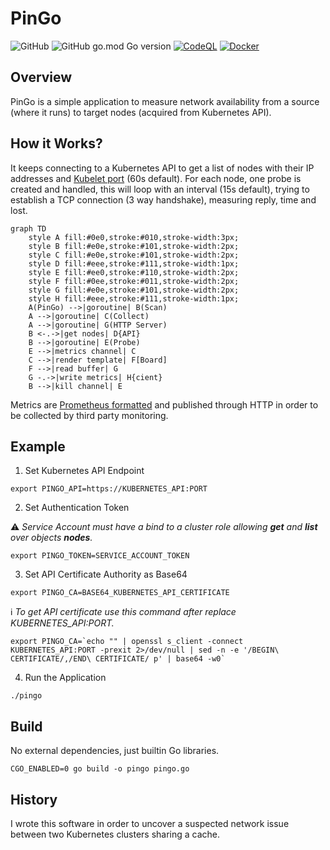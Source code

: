 # PinGo

![GitHub](https://img.shields.io/github/license/basilean/pingo)
![GitHub go.mod Go version](https://img.shields.io/github/go-mod/go-version/basilean/pingo)
[![CodeQL](https://github.com/basilean/pingo/actions/workflows/codeql.yml/badge.svg)](https://github.com/basilean/pingo/actions/workflows/codeql.yml)
[![Docker](https://github.com/basilean/pingo/actions/workflows/docker-publish.yml/badge.svg)](https://github.com/basilean/pingo/actions/workflows/docker-publish.yml)

## Overview
PinGo is a simple application to measure network availability from a source (where it runs) to target nodes (acquired from Kubernetes API).

## How it Works?
It keeps connecting to a Kubernetes API to get a list of nodes with their IP addresses and [Kubelet port](https://kubernetes.io/docs/reference/ports-and-protocols/) (60s default).
For each node, one probe is created and handled, this will loop with an interval (15s default), trying to establish a TCP connection (3 way handshake), measuring reply, time and lost.
```mermaid
graph TD
    style A fill:#0e0,stroke:#010,stroke-width:3px;
    style B fill:#e0e,stroke:#101,stroke-width:2px;
    style C fill:#e0e,stroke:#101,stroke-width:2px;
    style D fill:#eee,stroke:#111,stroke-width:1px;
    style E fill:#ee0,stroke:#110,stroke-width:2px;
    style F fill:#0ee,stroke:#011,stroke-width:2px;
    style G fill:#e0e,stroke:#101,stroke-width:2px;
    style H fill:#eee,stroke:#111,stroke-width:1px;
    A(PinGo) -->|goroutine| B(Scan)
    A -->|goroutine| C(Collect)
    A -->|goroutine| G(HTTP Server)
    B <-.->|get nodes| D{API}
    B -->|goroutine| E(Probe)
    E -->|metrics channel| C
    C -->|render template| F[Board]
    F -->|read buffer| G
    G -.->|write metrics| H{cient}
    B -->|kill channel| E
```

Metrics are [Prometheus formatted](https://prometheus.io/docs/instrumenting/exposition_formats/) and published through HTTP in order to be collected by third party monitoring.

## Example
1. Set Kubernetes API Endpoint
```
export PINGO_API=https://KUBERNETES_API:PORT
```
2. Set Authentication Token

:warning: *Service Account must have a bind to a cluster role allowing **get** and **list** over objects **nodes**.*
```
export PINGO_TOKEN=SERVICE_ACCOUNT_TOKEN
```
3. Set API Certificate Authority as Base64
```
export PINGO_CA=BASE64_KUBERNETES_API_CERTIFICATE
```
:information_source: *To get API certificate use this command after replace KUBERNETES_API:PORT.*
```
export PINGO_CA=`echo "" | openssl s_client -connect KUBERNETES_API:PORT -prexit 2>/dev/null | sed -n -e '/BEGIN\ CERTIFICATE/,/END\ CERTIFICATE/ p' | base64 -w0`
```
4. Run the Application
```
./pingo
```

## Build
No external dependencies, just builtin Go libraries.
```
CGO_ENABLED=0 go build -o pingo pingo.go
```

## History
I wrote this software in order to uncover a suspected network issue between two Kubernetes clusters sharing a cache.
